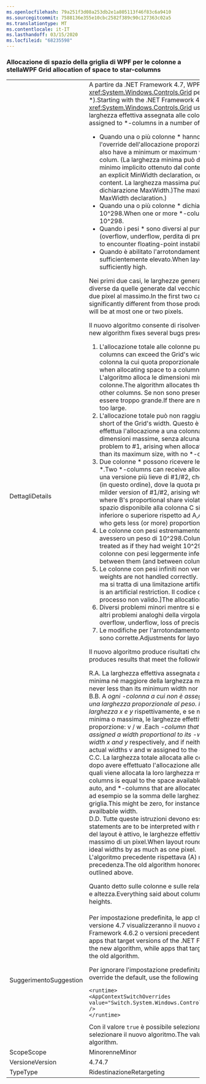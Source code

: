```yaml
---
ms.openlocfilehash: 79a251f3d08a253db2e1a805113f46f83c6a9410
ms.sourcegitcommit: 7588136e355e10cbc2582f389c90c127363c02a5
ms.translationtype: MT
ms.contentlocale: it-IT
ms.lasthandoff: 03/15/2020
ms.locfileid: "68235598"
---
```

### <a name="wpf-grid-allocation-of-space-to-star-columns"></a><span data-ttu-id="2d164-101">Allocazione di spazio della griglia di WPF per le colonne a stella</span><span class="sxs-lookup"><span data-stu-id="2d164-101">WPF Grid allocation of space to star-columns</span></span>

|   |   |
|---|---|
|<span data-ttu-id="2d164-102">Dettagli</span><span class="sxs-lookup"><span data-stu-id="2d164-102">Details</span></span>|<span data-ttu-id="2d164-103">A partire da .NET Framework 4.7, WPF sostituisce l'algoritmo usato dal controllo <xref:System.Windows.Controls.Grid> per allocare spazio alle colonne a stella (colonne \*).</span><span class="sxs-lookup"><span data-stu-id="2d164-103">Starting with the .NET Framework 4.7, WPF replaces the algorithm that <xref:System.Windows.Controls.Grid> uses to allocate space to \*-columns.</span></span> <span data-ttu-id="2d164-104">Questo modifica la larghezza effettiva assegnata alle colonne \* in diversi casi:</span><span class="sxs-lookup"><span data-stu-id="2d164-104">This will change the actual width assigned to \*-columns in a number of cases:</span></span><ul><li><span data-ttu-id="2d164-105">Quando una o più colonne \* hanno anche una larghezza minima o massima che esegue l'override dell'allocazione proporzionale per tale colonna.</span><span class="sxs-lookup"><span data-stu-id="2d164-105">When one or more \*-columns also have a minimum or maximum width that overrides the proportional allocation for that colum.</span></span> <span data-ttu-id="2d164-106">(La larghezza minima può derivare da una dichiarazione esplicita MinWidth o da un minimo implicito ottenuto dal contenuto della colonna.</span><span class="sxs-lookup"><span data-stu-id="2d164-106">(The minimum width can derive from an explicit MinWidth declaration, or from an implicit minimum obtained from the column's content.</span></span> <span data-ttu-id="2d164-107">La larghezza massima può essere definita solo in modo esplicito da una dichiarazione MaxWidth.)</span><span class="sxs-lookup"><span data-stu-id="2d164-107">The maximum width can only be defined explicitly, from a MaxWidth declaration.)</span></span></li><li><span data-ttu-id="2d164-108">Quando una o più colonne \* dichiarano un peso \* estremamente elevato, maggiore di 10^298.</span><span class="sxs-lookup"><span data-stu-id="2d164-108">When one or more \*-columns declare an extremely large \*-weight, greater than 10^298.</span></span></li><li><span data-ttu-id="2d164-109">Quando i pesi \* sono diversi al punto da determinare un'instabilità a virgola mobile (overflow, underflow, perdita di precisione).</span><span class="sxs-lookup"><span data-stu-id="2d164-109">When the \*-weights are sufficiently different to encounter floating-point instability (overflow, underflow, loss of precision).</span></span></li><li><span data-ttu-id="2d164-110">Quando è abilitato l'arrotondamento del layout e il DPI effettivamente visualizzato è sufficientemente elevato.</span><span class="sxs-lookup"><span data-stu-id="2d164-110">When layout rounding is enabled, and the effective display DPI is sufficiently high.</span></span></li></ul><span data-ttu-id="2d164-111">Nei primi due casi, le larghezze generate dal nuovo algoritmo possono essere notevolmente diverse da quelle generate dal vecchio algoritmo; nell'ultimo caso, la differenza sarà di uno o due pixel al massimo.</span><span class="sxs-lookup"><span data-stu-id="2d164-111">In the first two cases, the widths produced by the new algorithm can be significantly different from those produced by the old algorithm; in the last case, the difference will be at most one or two pixels.</span></span><p/><span data-ttu-id="2d164-112">Il nuovo algoritmo consente di risolvere diversi bug presenti nell'algoritmo precedente:</span><span class="sxs-lookup"><span data-stu-id="2d164-112">The new algorithm fixes several bugs present in the old algorithm:</span></span><ol><li><span data-ttu-id="2d164-113">L'allocazione totale alle colonne può superare la larghezza della griglia.</span><span class="sxs-lookup"><span data-stu-id="2d164-113">Total allocation to columns can exceed the Grid's width.</span></span> <span data-ttu-id="2d164-114">Ciò può verificarsi quando si alloca spazio a una colonna la cui quota proporzionale è minore rispetto alle dimensioni minime.</span><span class="sxs-lookup"><span data-stu-id="2d164-114">This can occur when allocating space to a column whose proportional share is less than its minimum size.</span></span> <span data-ttu-id="2d164-115">L'algoritmo alloca le dimensioni minime, riducendo lo spazio disponibile per le altre colonne.</span><span class="sxs-lookup"><span data-stu-id="2d164-115">The algorithm allocates the minimum size, which decreases the space available to other columns.</span></span> <span data-ttu-id="2d164-116">Se non sono presenti colonne \* da allocare, l'allocazione totale potrebbe essere troppo grande.</span><span class="sxs-lookup"><span data-stu-id="2d164-116">If there are no \*-columns left to allocate, the total allocation will be too large.</span></span></li><li><span data-ttu-id="2d164-117">L'allocazione totale può non raggiungere la larghezza della griglia.</span><span class="sxs-lookup"><span data-stu-id="2d164-117">Total allocation can fall short of the Grid's width.</span></span> <span data-ttu-id="2d164-118">Questo è il doppio problema di #1, che si verifica quando si effettua l'allocazione a una colonna la cui quota proporzionale è maggiore rispetto alle sue dimensioni massime, senza alcuna colonna \* per sfruttare la flessibilità.</span><span class="sxs-lookup"><span data-stu-id="2d164-118">This is the dual problem to #1, arising when allocating to a column whose proportional share is greater than its maximum size, with no \*-columns left to take up the slack.</span></span></li><li><span data-ttu-id="2d164-119">Due colonne \* possono ricevere le allocazioni in modo non proporzionale ai loro pesi \*.</span><span class="sxs-lookup"><span data-stu-id="2d164-119">Two \*-columns can receive allocations not proportional to their \*-weights.</span></span> <span data-ttu-id="2d164-120">Questa è una versione più lieve di #1/#2, che si verifica durante l'allocazione alle colonne \* A, B e C (in questo ordine), dove la quota proporzionale di B viola il suo vincolo min o max.</span><span class="sxs-lookup"><span data-stu-id="2d164-120">This is a milder version of #1/#2, arising when allocating to \*-columns A, B, and C (in that order), where B's proportional share violates its min (or max) constraint.</span></span> <span data-ttu-id="2d164-121">Come in precedenza, lo spazio disponibile alla colonna C si riduce e questa ottiene un'allocazione proporzionale inferiore o superiore rispetto ad A,</span><span class="sxs-lookup"><span data-stu-id="2d164-121">As above, this changes the space available to column C, who gets less (or more) proportional allocation than A did,</span></span></li><li><span data-ttu-id="2d164-122">Le colonne con pesi estremamente alti (&gt; 10^298) vengono considerate tutte come se avessero un peso di 10^298.</span><span class="sxs-lookup"><span data-stu-id="2d164-122">Columns with extremely large weights (&gt; 10^298) are all treated as if they had weight 10^298.</span></span> <span data-ttu-id="2d164-123">Le differenze proporzionali tra di esse (e tra le colonne con pesi leggermente inferiori) non vengono rispettate.</span><span class="sxs-lookup"><span data-stu-id="2d164-123">Proportional differences between them (and between columns with slightly smaller weights) are not honored.</span></span></li><li><span data-ttu-id="2d164-124">Le colonne con pesi infiniti non vengono gestite correttamente.</span><span class="sxs-lookup"><span data-stu-id="2d164-124">Columns with inifinte weights are not handled correctly.</span></span> <span data-ttu-id="2d164-125">[In realtà non è possibile impostare un peso su infinito, ma si tratta di una limitazione artificiale.</span><span class="sxs-lookup"><span data-stu-id="2d164-125">[Actually you can't set a weight to Infinity, but this is an artificial restriction.</span></span> <span data-ttu-id="2d164-126">Il codice di allocazione stava tentando di gestirlo, ma in un processo non valido.]</span><span class="sxs-lookup"><span data-stu-id="2d164-126">The allocation code was trying to handle it, but doing a bad job.]</span></span></li><li><span data-ttu-id="2d164-127">Diversi problemi minori mentre si evita l'overflow, l'underflow, la perdita di precisione e altri problemi analoghi della virgola mobile.</span><span class="sxs-lookup"><span data-stu-id="2d164-127">Several minor problems while avoiding overflow, underflow, loss of precision and similar floating-point issues.</span></span></li><li><span data-ttu-id="2d164-128">Le modifiche per l'arrotondamento del layout con un DPI sufficientemente elevato non sono corrette.</span><span class="sxs-lookup"><span data-stu-id="2d164-128">Adjustments for layout rounding are incorrect at sufficiently high DPI.</span></span></li></ol><span data-ttu-id="2d164-129">Il nuovo algoritmo produce risultati che soddisfano i criteri seguenti:</span><span class="sxs-lookup"><span data-stu-id="2d164-129">The new algorithm produces results that meet the following criteria:</span></span><p/><span data-ttu-id="2d164-130">R.</span><span class="sxs-lookup"><span data-stu-id="2d164-130">A.</span></span> <span data-ttu-id="2d164-131">La larghezza effettiva assegnata a una colonna \* non è mai minore della larghezza minima né maggiore della larghezza massima.</span><span class="sxs-lookup"><span data-stu-id="2d164-131">The actual width assigned to a \*-column is never less than its minimum width nor greater than its maximum width.</span></span><br/><span data-ttu-id="2d164-132">B.</span><span class="sxs-lookup"><span data-stu-id="2d164-132">B.</span></span> <span data-ttu-id="2d164-133">A <em>ogni -colonna a cui non è assegnata la larghezza minima o massima viene assegnata una larghezza proporzionale al <em>peso. Per essere precisi, se due colonne sono dichiarate con larghezza x</em> e y</em> rispettivamente, e se nessuna delle due colonne riceve la sua larghezza minima o massima, le larghezze effettive v e w assegnate alle colonne sono nella stessa proporzione: v / w .</span><span class="sxs-lookup"><span data-stu-id="2d164-133">Each <em>-column that is not assigned its minimum or maximum width is assigned a width proportional to its <em>-weight. To be precise, if two columns are declared with width x</em> and y</em> respectively, and if neither column receives its minimum or maximum width, the actual widths v and w assigned to the columns are in the same proportion: v / w == x / y.</span></span><br/><span data-ttu-id="2d164-134">C.</span><span class="sxs-lookup"><span data-stu-id="2d164-134">C.</span></span> <span data-ttu-id="2d164-135">La larghezza totale allocata alle colonne \* &quot;proporzionali&quot; è uguale allo spazio disponibile dopo avere effettuato l'allocazione alle colonne vincolate (fisse, automatiche e colonne \* alle quali viene allocata la loro larghezza min o max).</span><span class="sxs-lookup"><span data-stu-id="2d164-135">The total width allocated to &quot;proportional&quot; \*-columns is equal to the space available after allocating to the constrained columns (fixed, auto, and \*-columns that are allocated their min or max width).</span></span> <span data-ttu-id="2d164-136">Potrebbe essere pari a zero, ad esempio se la somma delle larghezze minime è superiore alla larghezza disponibile della griglia.</span><span class="sxs-lookup"><span data-stu-id="2d164-136">This might be zero, for instance if the sum of the minimum widths exceeds the Grid's availbable width.</span></span><br/><span data-ttu-id="2d164-137">D.</span><span class="sxs-lookup"><span data-stu-id="2d164-137">D.</span></span> <span data-ttu-id="2d164-138">Tutte queste istruzioni devono essere interpretate in base al layout &quot;ideale&quot;.</span><span class="sxs-lookup"><span data-stu-id="2d164-138">All these statements are to be interpreted with respect to the &quot;ideal&quot; layout.</span></span> <span data-ttu-id="2d164-139">Quando l'arrotondamento del layout è attivo, le larghezze effettive possono differire dalle larghezze ideali per un massimo di un pixel.</span><span class="sxs-lookup"><span data-stu-id="2d164-139">When layout rounding is in effect, the actual widths can differ from the ideal widths by as much as one pixel.</span></span><br/><span data-ttu-id="2d164-140">L'algoritmo precedente rispettava (A) ma non gli altri criteri nei casi descritti in precedenza.</span><span class="sxs-lookup"><span data-stu-id="2d164-140">The old algorithm honored (A) but failed to honor the other criteria in the cases outlined above.</span></span><p/><span data-ttu-id="2d164-141">Quanto detto sulle colonne e sulle relative larghezze in questo articolo si applica anche a righe e altezza.</span><span class="sxs-lookup"><span data-stu-id="2d164-141">Everything said about columns and widths in this article applies as well to rows and heights.</span></span>|
|<span data-ttu-id="2d164-142">Suggerimento</span><span class="sxs-lookup"><span data-stu-id="2d164-142">Suggestion</span></span>|<span data-ttu-id="2d164-143">Per impostazione predefinita, le app che usano versioni di .NET Framework successive alla versione 4.7 visualizzeranno il nuovo algoritmo, mentre le applicazioni che usano .NET Framework 4.6.2 o versioni precedenti visualizzeranno l'algoritmo precedente.</span><span class="sxs-lookup"><span data-stu-id="2d164-143">By default, apps that target versions of the .NET Framework starting with the .NET Framework 4.7 will see the new algorithm, while apps that target the .NET Framework 4.6.2 or earlier versions will see the old algorithm.</span></span><p/><span data-ttu-id="2d164-144">Per ignorare l'impostazione predefinita, usare l'impostazione di configurazione seguente:</span><span class="sxs-lookup"><span data-stu-id="2d164-144">To override the default, use the following configuration setting:</span></span><pre><code class="lang-xml">&lt;runtime&gt;&#13;&#10;&lt;AppContextSwitchOverrides value=&quot;Switch.System.Windows.Controls.Grid.StarDefinitionsCanExceedAvailableSpace=true&quot; /&gt;&#13;&#10;&lt;/runtime&gt;&#13;&#10;</code></pre><span data-ttu-id="2d164-145">Con il valore <code>true</code> è possibile selezionare l'algoritmo precedente, mentre <code>false</code> consente di selezionare il nuovo algoritmo.</span><span class="sxs-lookup"><span data-stu-id="2d164-145">The value <code>true</code> selects the old algorithm, <code>false</code> selects the new algorithm.</span></span>|
|<span data-ttu-id="2d164-146">Scope</span><span class="sxs-lookup"><span data-stu-id="2d164-146">Scope</span></span>|<span data-ttu-id="2d164-147">Minorenne</span><span class="sxs-lookup"><span data-stu-id="2d164-147">Minor</span></span>|
|<span data-ttu-id="2d164-148">Versione</span><span class="sxs-lookup"><span data-stu-id="2d164-148">Version</span></span>|<span data-ttu-id="2d164-149">4.7</span><span class="sxs-lookup"><span data-stu-id="2d164-149">4.7</span></span>|
|<span data-ttu-id="2d164-150">Type</span><span class="sxs-lookup"><span data-stu-id="2d164-150">Type</span></span>|<span data-ttu-id="2d164-151">Ridestinazione</span><span class="sxs-lookup"><span data-stu-id="2d164-151">Retargeting</span></span>|
